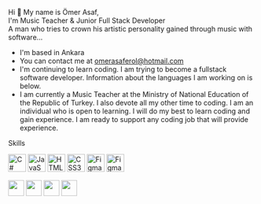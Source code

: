 Hi 👋 My name is Ömer Asaf, <br>
I'm Music Teacher & Junior Full Stack Developer <br>
A man who tries to crown his artistic personality gained through music with software…  <br>

* I'm based in Ankara <br>
* You can contact me at omerasaferol@hotmail.com <br>
* I'm continuing to learn coding. I am trying to become a fullstack software developer. Information about the languages ​​I am working on is below.    <br>
* I am currently a Music Teacher at the Ministry of National Education of the Republic of Turkey. I also devote all my other time to coding. I am an individual who is open to learning. I will do my best to learn coding and gain experience. I am ready to support any coding job that will provide experience.<br>


Skills
<p align="left" dir="auto"> 

  <a href="https://docs.microsoft.com/en-us/dotnet/csharp/" rel="nofollow">
	  <img src="https://raw.githubusercontent.com/danielcranney/readme-generator/main/public/icons/skills/csharp-colored.svg" width="36" height="36" alt="C#" style="max-width: 100%;"></a> 
     <a href="https://developer.mozilla.org/en-US/docs/Web/JavaScript" rel="nofollow">
    <img src="https://raw.githubusercontent.com/danielcranney/readme-generator/main/public/icons/skills/javascript-colored.svg" width="36" height="36" alt="JavaScript" style="max-width: 100%;"></a> 
  <a href="https://developer.mozilla.org/en-US/docs/Glossary/HTML5" rel="nofollow">
    <img src="https://raw.githubusercontent.com/danielcranney/readme-generator/main/public/icons/skills/html5-colored.svg" width="36" height="36" alt="HTML5" style="max-width: 100%;"></a> 
  <a href="https://www.w3.org/TR/CSS/#css" rel="nofollow">
    <img src="https://raw.githubusercontent.com/danielcranney/readme-generator/main/public/icons/skills/css3-colored.svg" width="36" height="36" alt="CSS3" style="max-width: 100%;"></a> 
  <a href="https://www.canva.com/" rel="nofollow">
    <img src="https://www.svgrepo.com/show/341669/canva.svg" width="36" height="36" alt="Figma" style="max-width: 100%;"></a> 
    <a href="https://www.figma.com/" rel="nofollow">
    <img src="https://raw.githubusercontent.com/danielcranney/readme-generator/main/public/icons/skills/figma-colored.svg" width="36" height="36" alt="Figma" style="max-width: 100%;"></a> 
</p>

<p align="left" dir="auto"> 
	<a href="https://www.github.com/omerasaferol">
		<img src="https://raw.githubusercontent.com/danielcranney/readme-generator/main/public/icons/socials/github.svg" width="32" height="32" style="max-width: 100%;"></a> 
	<a href="http://www.instagram.com/omerasaferol" rel="nofollow">
		<img src="https://raw.githubusercontent.com/danielcranney/readme-generator/main/public/icons/socials/instagram.svg" width="32" height="32" style="max-width: 100%;"></a> 
	<a href="https://www.linkedin.com/in/omerasaferol" rel="nofollow">
		<img src="https://raw.githubusercontent.com/danielcranney/readme-generator/main/public/icons/socials/linkedin.svg" width="32" height="32" style="max-width: 100%;"></a> 
	<a href="https://www.twitter.com/omerasaferol" rel="nofollow">
		<img src="https://raw.githubusercontent.com/danielcranney/readme-generator/main/public/icons/socials/twitter.svg" width="32" height="32" style="max-width: 100%;"></a>
</p>
